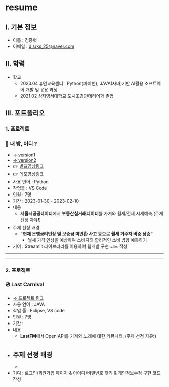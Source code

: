 # resume

## Ⅰ. 기본 정보
- 이름 : 김종혁
- 이메일 : dlsrks_25@naver.com

## Ⅱ. 학력
- 학교 
  - 2023.04 휴먼교육센터 : Python(파이썬), JAVA(자바)기반 AI활용 소프트웨어 개발 및 응용 과정
  - 2021.02 상지영서대학교 도시조경인테리어과 졸업

## Ⅲ. 포트폴리오
### 1. 프로젝트
### 📄 내 방, 어디 ?  
- [→ version1](https://github.com/rlawhdgur/AI_project_1)
- [→ version2](https://github.com/rlawhdgur/ai_project_2)
- 👉 [발표영상링크](https://www.youtube.com/watch?v=RbN39pUA1Ww)
- 👉 [데모영상링크](https://www.youtube.com/watch?v=j3rdthS7PM8)
- 사용 언어 : Python
- 작업툴 : VS Code
- 인원 : 7명
- 기간 : 2023-01-30 - 2023-02-10
- 내용
  - **서울시공공데이터**에서 **부동산실거래데이터**를 가져와 월세/전세 시세예측.(주제 선정 자유❗)
- 주제 선정 배경
  - **"현재 은행금리인상 및 보증금 미반환 사고 등으로 월세 거주자 비중 상승"**
    - 월세 가격 인상을 예상하여 소비자의 합리적인 소비 방향 예측하기
- 기여 : Streamlit 라이브러리를 이용하여 웹개발 구현 코드 작성
***
***

### 2. 프로젝트
### 💿 Last Carnival
- [→ 프로젝트 링크]()
- 사용 언어 : JAVA
- 작업 툴 : Eclipse, VS code
- 인원 : 7명
- 기간 : 
- 내용
  - **LastFM**에서 Open API를 가져와 노래에 대한 커뮤니티. (주제 선정 자유❗)
- 주제 선정 배경
  - 
    - 
- 기여 : 로그인/회원가입 페이지 & 아이디/비밀번호 찾기 & 개인정보수정 구현 코드 작성